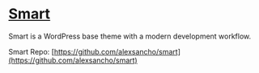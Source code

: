# [Smart](https://github.com/alexsancho/smart/)

Smart is a WordPress base theme with a modern development workflow.

Smart Repo: [https://github.com/alexsancho/smart](https://github.com/alexsancho/smart)
